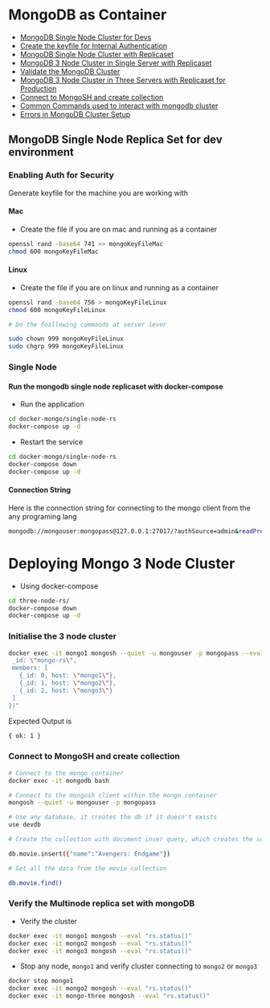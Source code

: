 # MongoDB as Container 
- [MongoDB Single Node Cluster for Devs](https://jinnabalu.com/oio/docs/RunMongoDBForDev)
- [Create the keyfile for Internal Authentication](https://jinnabalu.com/Create-keyfile-for-MongoDB)
- [MongoDB Single Node Cluster with Replicaset](https://jinnabalu.com/Mongo-Single-Node-Cluster)
- [MongoDB 3 Node Cluster in Single Server with Replicaset](https://jinnabalu.com/Mongo-Three-Node-Cluster)
- [Validate the MongoDB Cluster]()
- [MongoDB 3 Node Cluster in Three Servers with Replicaset for Production]()
- [Connect to MongoSH and create collection]()
- [Common Commands used to interact with mongodb cluster]()
- [Errors in MongoDB Cluster Setup]()

## MongoDB Single Node Replica Set for dev environment

### Enabling Auth for Security
Generate keyfile for the machine you are working with

#### Mac
- Create the file if you are on mac and running as a container
```bash
openssl rand -base64 741 >> mongoKeyFileMac
chmod 600 mongoKeyFileMac
```

#### Linux
- Create the file if you are on linux and running as a container
```bash
openssl rand -base64 756 > mongoKeyFileLinux
chmod 600 mongoKeyFileLinux

# Do the foillowing commands at server lever

sudo chown 999 mongoKeyFileLinux
sudo chgrp 999 mongoKeyFileLinux
```

### Single Node 

#### Run the mongodb single node replicaset with docker-compose

- Run the application 

```bash
cd docker-mongo/single-node-rs
docker-compose up -d
```
- Restart the service 

```bash
cd docker-mongo/single-node-rs
docker-compose down
docker-compose up -d
```

#### Connection String

Here is the connection string for connecting to the mongo client from the any programing lang

```bash
mongodb://mongouser:mongopass@127.0.0.1:27017/?authSource=admin&readPreference=primary&ssl=false&replicaSet=mongo-rs
```

# Deploying Mongo 3 Node Cluster 

- Using docker-compose

```bash
cd three-node-rs/
docker-compose down
docker-compose up -d
```

### Initialise the 3 node cluster 

```bash
docker exec -it mongo1 mongosh --quiet -u mongouser -p mongopass --eval "rs.initiate({
 _id: \"mongo-rs\",
 members: [
   {_id: 0, host: \"mongo1\"},
   {_id: 1, host: \"mongo2\"},
   {_id: 2, host: \"mongo3\"}
 ]
})"
```

Expected Output is 

```bash
{ ok: 1 }
```
### Connect to MongoSH and create collection

```bash
# Connect to the mongo container
docker exec -it mongodb bash

# Connect to the mongosh client within the mongo container
mongosh --quiet -u mongouser -p mongopass

# Use any database, it creates the db if it doesn't exists
use devdb

# Create the collection with document inser query, which creates the schema and inserts document into the collection

db.movie.insert({"name":"Avengers: Endgame"})

# Get all the data from the movie collection 

db.movie.find()
```


### Verify the Multinode replica set with mongoDB 

- Verify the cluster
```bash
docker exec -it mongo1 mongosh --eval "rs.status()"
docker exec -it mongo2 mongosh --eval "rs.status()"
docker exec -it mongo3 mongosh --eval "rs.status()"
```
- Stop any node, `mongo1` and verify cluster connecting to `mongo2` or `mongo3`

```bash
docker stop mongo1
docker exec -it mongo2 mongosh --eval "rs.status()"
docker exec -it mongo-three mongosh --eval "rs.status()"
```
